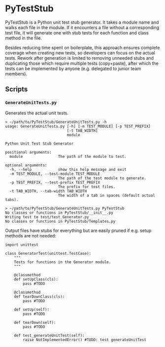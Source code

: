 
# PyTestStub
PyTestStub is a Python unit test stub generator. It takes a module name and
walks each file in the module. If it encounters a file without a
corresponding test file, it will generate one with stub tests for each function
and class method in the file.

Besides reducing time spent on boilerplate, this approach ensures complete
coverage when creating new tests, so developers can focus on the actual tests.
Rework after generation is limited to removing unneeded stubs and duplicating
those which require multiple tests (copy+paste), after which the tests can be
implemented by anyone (e.g. delegated to junior team members).

## Scripts

### `GenerateUnitTests.py`
Generates the actual unit tests.

	> ~/path/to/PyTestStub/GenerateUnitTests.py -h
	usage: GenerateUnitTests.py [-h] [-m TEST_MODULE] [-p TEST_PREFIX]
	                            [-t TAB_WIDTH]
	                            module

	Python Unit Test Stub Generator

	positional arguments:
	  module                The path of the module to test.

	optional arguments:
	  -h, --help            show this help message and exit
	  -m TEST_MODULE, --test-module TEST_MODULE
	                        The path of the test module to generate.
	  -p TEST_PREFIX, --test-prefix TEST_PREFIX
	                        The prefix for test files.
	  -t TAB_WIDTH, --tab-width TAB_WIDTH
	                        The width of a tab in spaces (default actual tabs).

	> ~/path/to/PyTestStub/GenerateUnitTests.py PyTestStub
	No classes or functions in PyTestStub/__init__.py
	Writing test to test/test_Generator.py
	No classes or functions in PyTestStub/Templates.py

Output files have stubs for everything but are easily pruned if e.g. setup
methods are not needed:

	import unittest

	class GeneratorTest(unittest.TestCase):
		"""
		Tests for functions in the Generator module.
		"""

		@classmethod
		def setUpClass(cls):
			pass #TODO

		@classmethod
		def tearDownClass(cls):
			pass #TODO

		def setUp(self):
			pass #TODO

		def tearDown(self):
			pass #TODO

		def test_generateUnitTest(self):
			raise NotImplementedError() #TODO: test generateUnitTest
